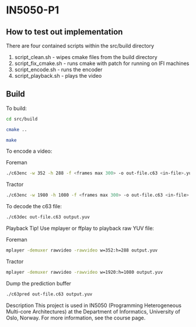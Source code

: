 # IN5050-P1

## How to test out implementation

There are four contained scripts within the src/build directory

1. script_clean.sh - wipes cmake files from the build directory
2. script_fix_cmake.sh - runs cmake with patch for running on IFI machines 
3. script_encode.sh - runs the encoder
4. script_playback.sh - plays the video


## Build
To build:

``` bash
cd src/build
```
```bash
cmake ..
```
```bash
make
```

To encode a video:

Foreman 
```bash
./c63enc -w 352 -h 288 -f <frames max 300> -o out-file.c63 <in-file>.yuv
```

Tractor
```bash
./c63enc -w 1980 -h 1080 -f <frames max 300> -o out-file.c63 <in-file>.yuv
```

To decode the c63 file:

```bash
./c63dec out-file.c63 output.yuv
```


Playback
Tip! Use mplayer or ffplay to playback raw YUV file:
 
Foreman
```bash
mplayer -demuxer rawvideo -rawvideo w=352:h=288 output.yuv
```

Tractor
```bash
mplayer -demuxer rawvideo -rawvideo w=1920:h=1080 output.yuv
```

Dump the prediction buffer
```bash
./c63pred out-file.c63 output.yuv
```


Description
This project is used in IN5050 (Programming Heterogeneous Multi-core Architectures) at the Department of Informatics, University of Oslo, Norway. For more information, see the course page.
